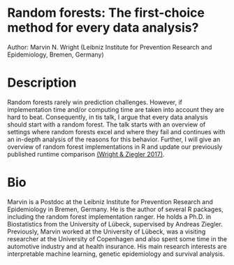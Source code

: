 # Random forests: The first-choice method for every data analysis? 

Author: Marvin N. Wright (Leibniz Institute for Prevention Research and Epidemiology, Bremen, Germany)

# Description

Random forests rarely win prediction challenges. However, if implementation time and/or computing time are taken into account they are hard to beat. Consequently, in tis talk, I argue that every data analysis should start with a random forest. The talk starts with an overview of settings where random forests excel and where they fail and continues with an in-depth analysis of the reasons for this behavior. Further, I will give an overview of random forest implementations in R and update our previously published runtime comparison [(Wright & Ziegler 2017)](http://dx.doi.org/10.18637/jss.v077.i01). 

# Bio

Marvin is a Postdoc at the Leibniz Institute for Prevention Research and Epidemiology in Bremen, Germany. He is the author of several R packages, including the random forest implementation ranger. He holds a Ph.D. in Biostatistics from the University of Lübeck, supervised by Andreas Ziegler. Previously, Marvin worked at the University of Lübeck, was a visiting researcher at the University of Copenhagen and also spent some time in the automotive industry and at health insurance. His main research interests are interpretable machine learning, genetic epidemiology and survival analysis. 
